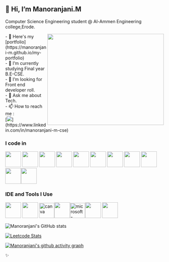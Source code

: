 ## 👋 Hi, I’m Manoranjani.M

Computer Science Engineering student
@ Al-Ammen Engineering college,Erode.

<img align="right" width="370" height="290" src="https://i.pinimg.com/originals/47/f0/34/47f0342cec72b800463bf003eac1257e.gif">
- 🔭 Here's my [portfolio](https://manoranjani-m.github.io/my-portfolio) <br/>                                                
- 🌱 I’m currently studying Final year B.E-CSE.<br/>  
- 🤔 I’m looking for Front end developer roll.<br/>  
- 💬 Ask me about Tech.<br/>  
- 📫 How to reach me :
<br /> 
[<img src="https://img.shields.io/badge/LinkedIn-0077B5?style=for-the-badge&logo=linkedin&logoColor=white" />](https://www.linkedin.com/in/manoranjani-m-cse)

### I code in
<img height="50" width="50" src="https://img.icons8.com/color/48/000000/python.png" /> <img height="50" width="50" src="https://img.icons8.com/color/48/000000/c-programming.png" /> <img height="50" width="50" src="https://img.icons8.com/color/48/000000/java-coffee-cup-logo.png" /> <img height="50" width="50" src="https://img.icons8.com/color/48/000000/html-5.png" /> <img height="50" width="50" src="https://img.icons8.com/color/48/000000/css3.png" /> <img height="50" width="50" src="https://img.icons8.com/color/48/000000/bootstrap.png" />
<img height="50" width="50" src="https://img.icons8.com/color/48/000000/javascript.png"/> <img height="50" width="50" src="https://img.icons8.com/color/48/000000/react-native.png"/> <img height="50" width="50" src="https://img.icons8.com/color/48/000000/mysql-logo.png"/> <img height="50" width="50" src="https://img.icons8.com/color/48/000000/mongodb.png"/><img height="50" width="50" src="https://img.icons8.com/color/48/000000/nodejs.png"/> 
### IDE and Tools I Use
<img height="50" width="50" src="https://img.icons8.com/color/48/000000/visual-studio-code-2019.png"/> <img height="50" width="50" src="https://img.icons8.com/color/50/000000/git.png"/> <img width="48" height="48" src="https://img.icons8.com/fluency/48/canva.png" alt="canva"/><img height="50" width="50" src="https://img.icons8.com/color/48/000000/figma--v1.png"/><img width="48" height="48" src="https://img.icons8.com/color/48/microsoft-excel-2019--v1.png" alt="microsoft-excel-2019--v1"/><img height="50" width="50" src="https://img.icons8.com/color/48/000000/pycharm.png"/> <img height="50" src="https://img.icons8.com/officel/480/null/java-eclipse.png"/>

![Manoranjani's GitHub stats](https://github-readme-stats.vercel.app/api?username=Manoranjani-M&theme=dark&show_icons=true&&hide=issues,contribs)

[![Leetcode Stats](https://leetcard.jacoblin.cool/Manoranjani_M?ext=contest&theme=dark)](https://leetcode.com/Manoranjani_M)

[![Manoranjani's github activity graph](https://github-readme-activity-graph.vercel.app/graph?username=Manoranjani-M&bg_color=000000&color=ffffff&line=51f565&point=ffffff&area=true&hide_border=true)](https://github.com/Manoranjani-M/github-readme-activity-graph)

✨
